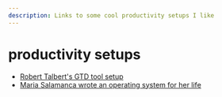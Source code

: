 ```yaml
---
description: Links to some cool productivity setups I like
---
```


# productivity setups

* [Robert Talbert's GTD tool setup](http://rtalbert.org/the-current-state-of-my-gtd-tool-setup/)
* [Maria Salamanca wrote an operating system for her life](https://superorganizers.substack.com/p/one-vc-wrote-an-os-for-her-life)


